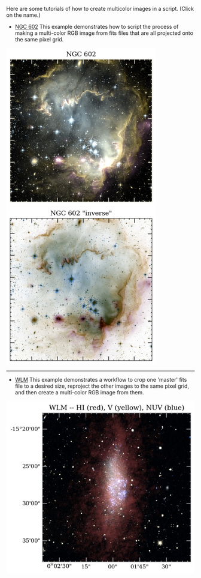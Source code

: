 
Here are some tutorials of how to create multicolor images in a script.  (Click on the name.)


- [NGC 602](./examples/ngc602.md)
This example demonstrates how to script the process of making a multi-color RGB image from fits files that are all projected onto the same pixel grid.   

<a href="./examples/ngc602.md"><img src="./images/n602_POB.jpg" width="400"/> <img src="./images/n602_POB_inverse.jpg" width="400"/> 

------------------

- [WLM](./examples/wlm.md)
This example demonstrates a workflow to crop one 'master' fits file to a desired size, reproject the other images to the same pixel grid, and then create a multi-color RGB image from them.

[![ ](./images/WLM_testplot.jpg "WLM  HI, V, and NUV in red, yellow, and blue.")](./examples/wlm.md)









